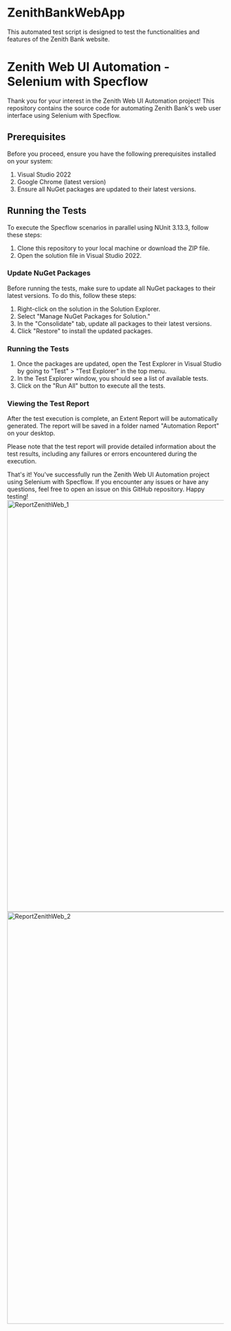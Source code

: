 # ZenithBankWebApp
This automated test script is designed to test the functionalities and features of the Zenith Bank website.
# Zenith Web UI Automation - Selenium with Specflow

Thank you for your interest in the Zenith Web UI Automation project! This repository contains the source code for automating Zenith Bank's web user interface using Selenium with Specflow.

## Prerequisites
Before you proceed, ensure you have the following prerequisites installed on your system:

1. Visual Studio 2022
2. Google Chrome (latest version)
3. Ensure all NuGet packages are updated to their latest versions.

## Running the Tests
To execute the Specflow scenarios in parallel using NUnit 3.13.3, follow these steps:

1. Clone this repository to your local machine or download the ZIP file.
2. Open the solution file in Visual Studio 2022.

### Update NuGet Packages
Before running the tests, make sure to update all NuGet packages to their latest versions. To do this, follow these steps:

1. Right-click on the solution in the Solution Explorer.
2. Select "Manage NuGet Packages for Solution."
3. In the "Consolidate" tab, update all packages to their latest versions.
4. Click "Restore" to install the updated packages.

### Running the Tests
1. Once the packages are updated, open the Test Explorer in Visual Studio by going to "Test" > "Test Explorer" in the top menu.
2. In the Test Explorer window, you should see a list of available tests.
3. Click on the "Run All" button to execute all the tests.

### Viewing the Test Report
After the test execution is complete, an Extent Report will be automatically generated. The report will be saved in a folder named "Automation Report" on your desktop.

Please note that the test report will provide detailed information about the test results, including any failures or errors encountered during the execution.

That's it! You've successfully run the Zenith Web UI Automation project using Selenium with Specflow. If you encounter any issues or have any questions, feel free to open an issue on this GitHub repository. Happy testing!
<img width="955" alt="ReportZenithWeb_1" src="https://github.com/ANTWII/ZenithBankWebApp/assets/73492735/ccb00240-a888-404f-9b1f-06ae04dcb89a">
<img width="956" alt="ReportZenithWeb_2" src="https://github.com/ANTWII/ZenithBankWebApp/assets/73492735/023537a1-7f78-44aa-825c-2132c9f93c39">
